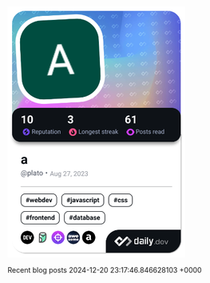 <!--
<a href="https://app.daily.dev/plato"><img src="https://api.daily.dev/devcards/v2/0K3OBEr3ylHUVF72f8GN9.png?type=default&r=4fv" width="356" alt="Plato's Dev Card"/></a> 
-->

<a href="https://app.daily.dev/plato"><img src="./devcard.png" width="356" alt="Plato's Dev Card"/></a>



Recent blog posts 2024-12-20 23:17:46.846628103 +0000
